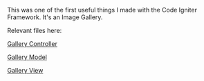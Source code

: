 This was one of the first useful things I made with the 
Code Igniter Framework. It's an Image Gallery. 

Relevant files here:

[Gallery Controller](https://github.com/pavankat/ci_image_gallery/blob/master/application/controllers/gallery.php)


[Gallery Model](https://github.com/pavankat/ci_image_gallery/blob/master/application/models/gallery_model.php)

[Gallery View](https://github.com/pavankat/ci_image_gallery/blob/master/application/views/gallery.php)